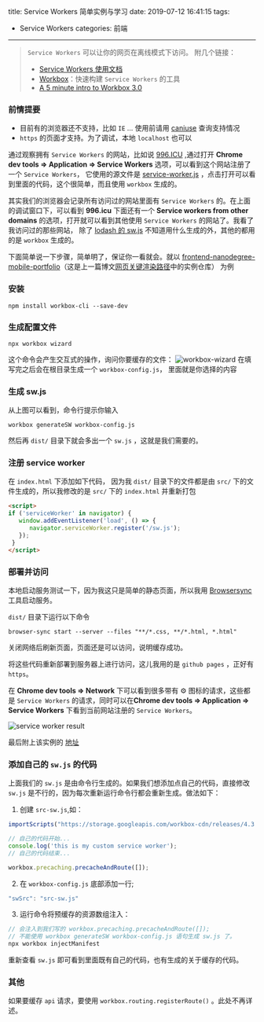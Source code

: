 title: Service Workers 简单实例与学习
date: 2019-07-12 16:41:15
tags: 
- Service Workers
categories: 前端
---

> `Service Workers` 可以让你的网页在离线模式下访问。 附几个链接：
> - [Service Workers 使用文档](https://developer.mozilla.org/zh-CN/docs/Web/API/Service_Worker_API/Using_Service_Workers)
> - [Workbox](https://developers.google.com/web/tools/workbox/guides/get-started)：快速构建 `Service Workers` 的工具
> - [A 5 minute intro to Workbox 3.0](https://medium.com/google-developer-experts/a-5-minute-intro-to-workbox-3-0-156803952b3e)

### 前情提要

- 目前有的浏览器还不支持，比如 `IE` ... 使用前请用 [caniuse](https://caniuse.com/#search=service%20worker) 查询支持情况
- `https` 的页面才支持。为了调试，本地 `localhost` 也可以

通过观察拥有 `Service Workers` 的网站，比如说 [996.ICU](https://996.icu) ,通过打开 **Chrome dev tools => Application => Service Workers** 选项，可以看到这个网站注册了一个 `Service Workers`， 它使用的源文件是 [service-worker.js](https://996.icu/service-worker.js) ，点击打开可以看到里面的代码，这个很简单，而且使用 `workbox` 生成的。

其实我们的浏览器会记录所有访问过的网站里面有 `Service Workers` 的。在上面的调试窗口下，可以看到 **996.icu** 下面还有一个 **Service workers from other domains** 的选项，打开就可以看到其他使用 `Service Workers` 的网站了。我看了我访问过的那些网站， 除了 [lodash 的 sw.js](https://lodash.com/sw.js) 不知道用什么生成的外，其他的都用的是 `workbox` 生成的。


下面简单说一下步骤，简单明了，保证你一看就会。就以 [frontend-nanodegree-mobile-portfolio](https://github.com/jintangWang/frontend-nanodegree-mobile-portfolio)（这是上一篇博文[网页关键渲染路径](https://jintang.github.io/2019/07/02/%E7%BD%91%E9%A1%B5%E5%85%B3%E9%94%AE%E6%B8%B2%E6%9F%93%E8%B7%AF%E5%BE%84/)中的实例仓库） 为例

<!-- more -->
### 安装
```
npm install workbox-cli --save-dev
```
### 生成配置文件
```
npx workbox wizard
```
这个命令会产生交互式的操作，询问你要缓存的文件：
![workbox-wizard](https://tang-blog-1257996120.cos.ap-chengdu.myqcloud.com/workbox-wizard.png)
在填写完之后会在根目录生成一个 `workbox-config.js`， 里面就是你选择的内容
### 生成 sw.js
从上图可以看到，命令行提示你输入
```
workbox generateSW workbox-config.js
```
然后再 `dist/` 目录下就会多出一个 `sw.js` ，这就是我们需要的。

### 注册 service worker
在 `index.html` 下添加如下代码， 因为我 `dist/` 目录下的文件都是由 `src/` 下的文件生成的，所以我修改的是 `src/` 下的 `index.html` 并重新打包
``` html
<script>
if ('serviceWorker' in navigator) {
   window.addEventListener('load', () => {
      navigator.serviceWorker.register('/sw.js');
   });
 }
</script>
```

### 部署并访问
本地启动服务测试一下，因为我这只是简单的静态页面，所以我用 [Browsersync](http://www.browsersync.cn/) 工具启动服务。

`dist/` 目录下运行以下命令
```
browser-sync start --server --files "**/*.css, **/*.html, *.html"
```
关闭网络后刷新页面，页面还是可以访问，说明缓存成功。

将这些代码重新部署到服务器上进行访问，这儿我用的是 `github pages` ，正好有 `https`。 

在 **Chrome dev tools => Network** 下可以看到很多带有 ⚙️ 图标的请求，这些都是 `Service Workers` 的请求，同时可以在**Chrome dev tools => Application => Service Workers** 下看到当前网站注册的 `Service Workers`。

![service worker result](https://tang-blog-1257996120.cos.ap-chengdu.myqcloud.com/service-worker-result.png)

最后附上该实例的 [地址](https://jintangwang.github.io/frontend-nanodegree-mobile-portfolio/dist/)

### 添加自己的 `sw.js` 的代码
上面我们的 `sw.js` 是由命令行生成的。如果我们想添加点自己的代码，直接修改 `sw.js` 是不行的，因为每次重新运行命令行都会重新生成。做法如下：

1. 创建 `src-sw.js`,如：
  ``` js
  importScripts("https://storage.googleapis.com/workbox-cdn/releases/4.3.1/workbox-sw.js");

  // 自己的代码开始...
  console.log('this is my custom service worker'); 
  // 自己的代码结束...

  workbox.precaching.precacheAndRoute([]);
  ```
2. 在 `workbox-config.js` 底部添加一行;
  ``` js
  "swSrc": "src-sw.js"
  ```
3. 运行命令将预缓存的资源数组注入：
  ``` js
  // 会注入到我们写的 workbox.precaching.precacheAndRoute([]);
  // 不能使用 workbox generateSW workbox-config.js 语句生成 sw.js 了。
  npx workbox injectManifest
  ``` 

重新查看 `sw.js` 即可看到里面既有自己的代码，也有生成的关于缓存的代码。

### 其他
如果要缓存 `api` 请求，要使用 `workbox.routing.registerRoute()` 。此处不再详述。